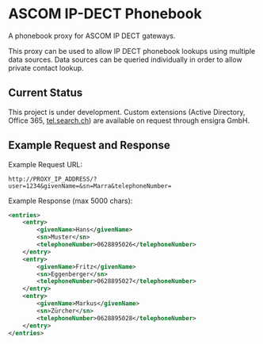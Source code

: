 # ASCOM IP-DECT Phonebook
A phonebook proxy for ASCOM IP DECT gateways.

This proxy can be used to allow IP DECT phonebook lookups using multiple data sources. Data sources can be queried individually in order to
allow private contact lookup.

## Current Status
This project is under development. Custom extensions (Active Directory, Office 365, [tel.search.ch](http://tel.search.ch)) are available on request through ensigra GmbH.

## Example Request and Response
Example Request URL:
```
http://PROXY_IP_ADDRESS/?user=1234&givenName=&sn=Marra&telephoneNumber=
```

Example Response (max 5000 chars):
```xml
<entries>
    <entry>
        <givenName>Hans</givenName>
        <sn>Muster</sn>
        <telephoneNumber>0628895026</telephoneNumber>
    </entry>
    <entry>
        <givenName>Fritz</givenName>
        <sn>Eggenberger</sn>
        <telephoneNumber>0628895027</telephoneNumber>
    </entry>
    <entry>
        <givenName>Markus</givenName>
        <sn>Zürcher</sn>
        <telephoneNumber>0628895028</telephoneNumber>
    </entry>
</entries>
```